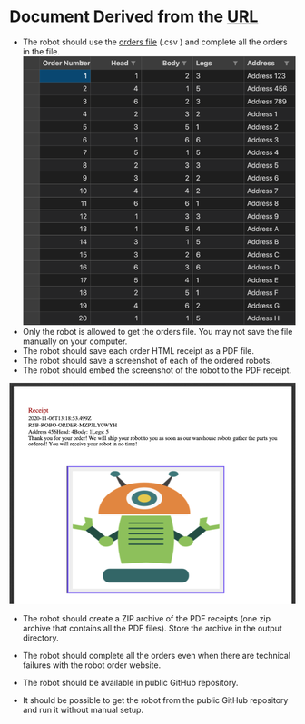 # Document Derived from the [URL](https://sema4.ai/docs/automation/courses/build-a-robot-python/rules-for-the-robot)
- The robot should use the [orders file](https://robotsparebinindustries.com/orders.csv) (.csv ) and complete all the orders in the file.
![alt text](orders-csv.png)
- Only the robot is allowed to get the orders file. You may not save the file manually on your computer.
- The robot should save each order HTML receipt as a PDF file.
- The robot should save a screenshot of each of the ordered robots.
- The robot should embed the screenshot of the robot to the PDF receipt.

![alt text](receipt-pdf.png)
- The robot should create a ZIP archive of the PDF receipts (one zip archive that contains all the PDF files). Store the archive in the output directory.

- The robot should complete all the orders even when there are technical failures with the robot order website.


- The robot should be available in public GitHub repository.

- It should be possible to get the robot from the public GitHub repository and run it without manual setup.
